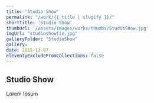 ```yaml
---
title: 'Studio Show'
permalink: "/work/{{ title | slugify }}/"
shortTitle: 'Studio Show'
thumbUrl: '/assets/images/works/thumbs/StudioShow.jpg'
imgUrl: "studioshowfix.jpg"
galleryFolder: "StudioShow"
gallery:
date: 2015-12-07
eleventyExcludeFromCollections: false
---
```



<h2>Studio Show</h2>
<p>Lorem Ipsum</p>